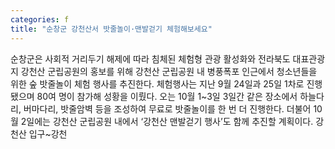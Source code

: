 ```yaml
---
categories: f
title: "순창군 강천산서 밧줄놀이·맨발걷기 체험해보세요"
---
```

순창군은 사회적 거리두기 해제에 따라 침체된 체험형 관광 활성화와 전라북도 대표관광지 강천산 군립공원의 홍보를 위해 강천산 군립공원 내 병풍폭포 인근에서 청소년들을 위한 숲 밧줄놀이 체험 행사를 추진한다. 체험행사는 지난 9월 24일과 25일 1차로 진행됐으며 80여 명이 참가해 성황을 이뤘다. 오는 10월 1~3일 3일간 같은 장소에서 하늘다리, 버마다리, 밧줄암벽 등을 조성하여 무료로 밧줄놀이를 한 번 더 진행한다. 더불어 10월 2일에는 강천산 군립공원 내에서 ‘강천산 맨발걷기 행사’도 함께 추진할 계획이다. 강천산 입구~강천